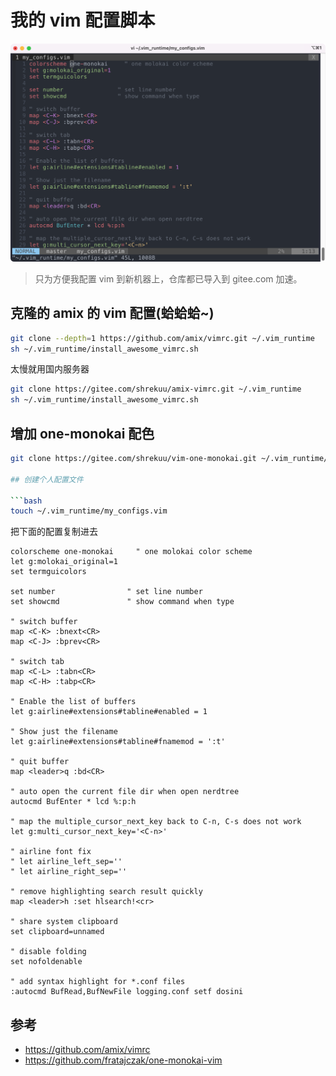 # 我的 vim 配置脚本

![截图](./QQ20220103-123446@2x.png)

> 只为方便我配置 vim 到新机器上，仓库都已导入到 gitee.com 加速。

## 克隆的 amix 的 vim 配置(蛤蛤蛤~)

```bash
git clone --depth=1 https://github.com/amix/vimrc.git ~/.vim_runtime
sh ~/.vim_runtime/install_awesome_vimrc.sh

```

太慢就用国内服务器
```bash
git clone https://gitee.com/shrekuu/amix-vimrc.git ~/.vim_runtime
sh ~/.vim_runtime/install_awesome_vimrc.sh
```

## 增加 one-monokai 配色

```bash
git clone https://gitee.com/shrekuu/vim-one-monokai.git ~/.vim_runtime/my_plugins/one-monokai

## 创建个人配置文件

```bash
touch ~/.vim_runtime/my_configs.vim
```

把下面的配置复制进去

```vim
colorscheme one-monokai     " one molokai color scheme
let g:molokai_original=1
set termguicolors

set number                " set line number
set showcmd               " show command when type

" switch buffer
map <C-K> :bnext<CR>
map <C-J> :bprev<CR>

" switch tab
map <C-L> :tabn<CR>
map <C-H> :tabp<CR>

" Enable the list of buffers
let g:airline#extensions#tabline#enabled = 1

" Show just the filename
let g:airline#extensions#tabline#fnamemod = ':t'

" quit buffer
map <leader>q :bd<CR>

" auto open the current file dir when open nerdtree
autocmd BufEnter * lcd %:p:h

" map the multiple_cursor_next_key back to C-n, C-s does not work
let g:multi_cursor_next_key='<C-n>'

" airline font fix
" let airline_left_sep=''
" let airline_right_sep=''

" remove highlighting search result quickly
map <leader>h :set hlsearch!<cr>

" share system clipboard
set clipboard=unnamed

" disable folding
set nofoldenable

" add syntax highlight for *.conf files
:autocmd BufRead,BufNewFile logging.conf setf dosini

```

## 参考

- https://github.com/amix/vimrc
- https://github.com/fratajczak/one-monokai-vim
